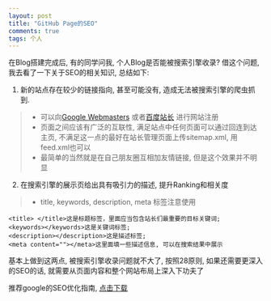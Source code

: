 ```yaml
---
layout: post
title: "GitHub Page的SEO"
comments: true
tags: 个人
---
```


在Blog搭建完成后, 有的同学问我, 个人Blog是否能被搜索引擎收录?
借这个问题, 我去看了一下关于SEO的相关知识, 总结如下:

1. 新的站点存在较少的链接指向, 甚至可能没有, 造成无法被搜索引擎的爬虫抓到.
> * 可以向[Google Webmasters](https://www.google.com/webmasters) 或者[百度站长](http://zhanzhang.baidu.com) 进行网站注册
> * 页面之间应该有广泛的互联性, 满足站点中任何页面可以通过回连到达主页, 不满足这一点的最好在站长管理页面上传sitemap.xml, 用feed.xml也可以
> * 最简单的当然就是在自己朋友圈互相加友情链接, 但是这个效果并不明显

2. 在搜索引擎的展示页给出具有吸引力的描述, 提升Ranking和相关度
> * title, keywords, description, meta 标签注意使用

```
<title> </title>这是标题标签，里面应当包含站长们最重要的目标关键词;
<keywords></keywords>这是关键词标签;
<description></description>这是描述标签;
<meta content=""></meta>这里面填一些描述信息, 可以在搜索结果中展示
```

基本上做到这两点, 被搜索引擎收录问题就不大了, 按照28原则, 如果还需要更深入的SEO的话, 就需要从页面内容和整个网站布局上深入下功夫了

推荐google的SEO优化指南, [点击下载](http://static.googleusercontent.com/media/www.google.com/en//intl/zh-CN/webmasters/docs/search-engine-optimization-starter-guide-zh-cn.pdf)
